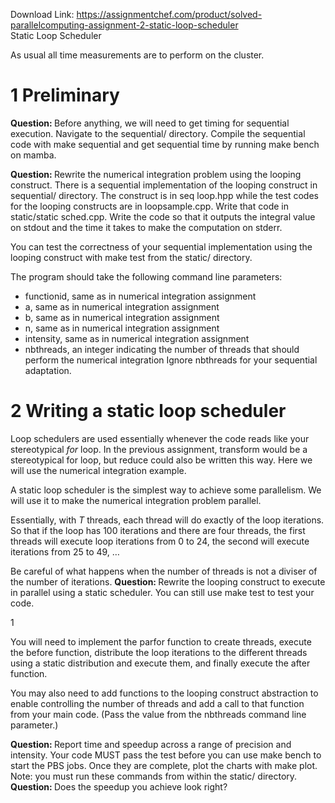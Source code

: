 Download Link: https://assignmentchef.com/product/solved-parallelcomputing-assignment-2-static-loop-scheduler
<br>
Static Loop Scheduler

As usual all time measurements are to perform on the cluster.

<h1>1           Preliminary</h1>

<strong>Question: </strong>Before anything, we will need to get timing for sequential execution. Navigate to the sequential/ directory. Compile the sequential code with make sequential and get sequential time by running make bench on mamba.

<strong>Question: </strong>Rewrite the numerical integration problem using the looping construct. There is a sequential implementation of the looping construct in sequential/ directory. The construct is in seq loop.hpp while the test codes for the looping constructs are in loopsample.cpp. Write that code in static/static sched.cpp. Write the code so that it outputs the integral value on stdout and the time it takes to make the computation on stderr.

You can test the correctness of your sequential implementation using the looping construct with make test from the static/ directory.

The program should take the following command line parameters:

<ul>

 <li>functionid, same as in numerical integration assignment</li>

 <li>a, same as in numerical integration assignment</li>

 <li>b, same as in numerical integration assignment</li>

 <li>n, same as in numerical integration assignment</li>

 <li>intensity, same as in numerical integration assignment</li>

 <li>nbthreads, an integer indicating the number of threads that should perform the numerical integration Ignore nbthreads for your sequential adaptation.</li>

</ul>

<h1>2           Writing a static loop scheduler</h1>

Loop schedulers are used essentially whenever the code reads like your stereotypical <em>for </em>loop. In the previous assignment, transform would be a stereotypical for loop, but reduce could also be written this way. Here we will use the numerical integration example.

A static loop scheduler is the simplest way to achieve some parallelism. We will use it to make the numerical integration problem parallel.

Essentially, with <em>T </em>threads, each thread will do exactly  of the loop iterations. So that if the loop has 100 iterations and there are four threads, the first threads will execute loop iterations from 0 to 24, the second will execute iterations from 25 to 49, …

Be careful of what happens when the number of threads is not a diviser of the number of iterations. <strong>Question: </strong>Rewrite the looping construct to execute in parallel using a static scheduler. You can still use make test to test your code.

1

You will need to implement the parfor function to create threads, execute the before function, distribute the loop iterations to the different threads using a static distribution and execute them, and finally execute the after function.

You may also need to add functions to the looping construct abstraction to enable controlling the number of threads and add a call to that function from your main code. (Pass the value from the nbthreads command line parameter.)

<strong>Question: </strong>Report time and speedup across a range of precision and intensity. Your code MUST pass the test before you can use make bench to start the PBS jobs. Once they are complete, plot the charts with make plot. Note: you must run these commands from within the static/ directory. <strong>Question: </strong>Does the speedup you achieve look right?